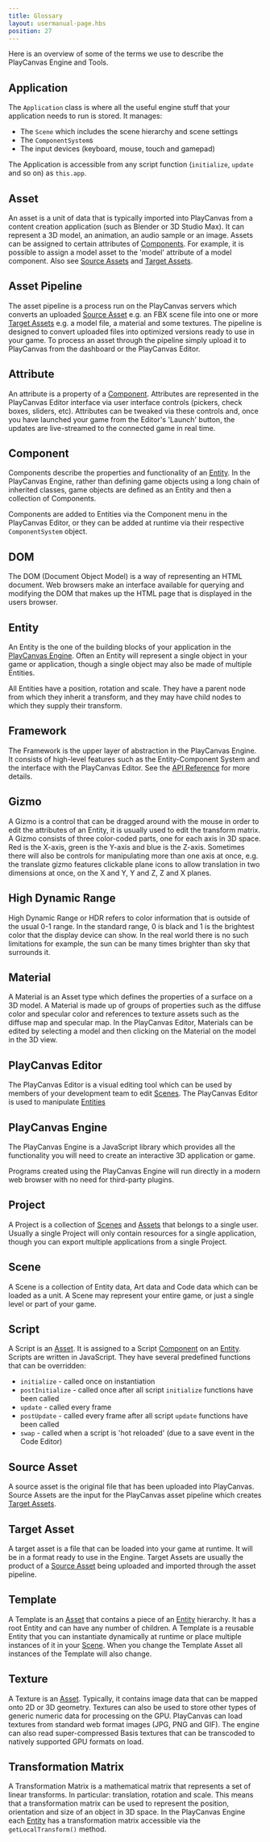 ```yaml
---
title: Glossary
layout: usermanual-page.hbs
position: 27
---
```


Here is an overview of some of the terms we use to describe the PlayCanvas Engine and Tools.

## Application

The `Application` class is where all the useful engine stuff that your application needs to run is stored. It manages:

* The `Scene` which includes the scene hierarchy and scene settings
* The `ComponentSystem`s
* The input devices (keyboard, mouse, touch and gamepad)

The Application is accessible from any script function (`initialize`, `update` and so on) as `this.app`.

## Asset

An asset is a unit of data that is typically imported into PlayCanvas from a content creation application (such as Blender or 3D Studio Max). It can represent a 3D model, an animation, an audio sample or an image. Assets can be assigned to certain attributes of [Components][component]. For example, it is possible to assign a model asset to the 'model' attribute of a model component. Also see [Source Assets][source-asset] and [Target Assets][target-asset].

## Asset Pipeline

The asset pipeline is a process run on the PlayCanvas servers which converts an uploaded [Source Asset][source-asset] e.g. an FBX scene file into one or more [Target Assets][target-asset] e.g. a model file, a material and some textures. The pipeline is designed to convert uploaded files into optimized versions ready to use in your game. To process an asset through the pipeline simply upload it to PlayCanvas from the dashboard or the PlayCanvas Editor.

## Attribute

An attribute is a property of a [Component][component]. Attributes are represented in the PlayCanvas Editor interface via user interface controls (pickers, check boxes, sliders, etc). Attributes can be tweaked via these controls and, once you have launched your game from the Editor's 'Launch' button, the updates are live-streamed to the connected game in real time.

## Component

Components describe the properties and functionality of an [Entity][entity]. In the PlayCanvas Engine, rather than defining game objects using a long chain of inherited classes, game objects are defined as an Entity and then a collection of Components.

Components are added to Entities via the Component menu in the PlayCanvas Editor, or they can be added at runtime via their respective `ComponentSystem` object.

## DOM

The DOM (Document Object Model) is a way of representing an HTML document. Web browsers make an interface available for querying and modifying the DOM that makes up the HTML page that is displayed in the users browser.

## Entity

An Entity is the one of the building blocks of your application in the [PlayCanvas Engine][playcanvas-engine]. Often an Entity will represent a single object in your game or application, though a single object may also be made of multiple Entities.

All Entities have a position, rotation and scale. They have a parent node from which they inherit a transform, and they may have child nodes to which they supply their transform.

## Framework

The Framework is the upper layer of abstraction in the PlayCanvas Engine. It consists of high-level features such as the Entity-Component System and the interface with the PlayCanvas Editor. See the [API Reference][api-reference] for more details.

## Gizmo

A Gizmo is a control that can be dragged around with the mouse in order to edit the attributes of an Entity, it is usually used to edit the transform matrix. A Gizmo consists of three color-coded parts, one for each axis in 3D space. Red is the X-axis, green is the Y-axis and blue is the Z-axis. Sometimes there will also be controls for manipulating more than one axis at once, e.g. the translate gizmo features clickable plane icons to allow translation in two dimensions at once, on the X and Y, Y and Z, Z and X planes.

## High Dynamic Range

High Dynamic Range or HDR refers to color information that is outside of the usual 0-1 range. In the standard range, 0 is black and 1 is the brightest color that the display device can show. In the real world there is no such limitations for example, the sun can be many times brighter than sky that surrounds it.

## Material

A Material is an Asset type which defines the properties of a surface on a 3D model. A Material is made up of groups of properties such as the diffuse color and specular color and references to texture assets such as the diffuse map and specular map. In the PlayCanvas Editor, Materials can be edited by selecting a model and then clicking on the Material on the model in the 3D view.

## PlayCanvas Editor

The PlayCanvas Editor is a visual editing tool which can be used by members of your development team to edit [Scenes][scene]. The PlayCanvas Editor is used to manipulate [Entities][entity]

## PlayCanvas Engine

The PlayCanvas Engine is a JavaScript library which provides all the functionality you will need to create an interactive 3D application or game.

Programs created using the PlayCanvas Engine will run directly in a modern web browser with no need for third-party plugins.

## Project

A Project is a collection of [Scenes][scene] and [Assets][asset] that belongs to a single user. Usually a single Project will only contain resources for a single application, though you can export multiple applications from a single Project.

## Scene

A Scene is a collection of Entity data, Art data and Code data which can be loaded as a unit. A Scene may represent your entire game, or just a single level or part of your game.

## Script

A Script is an [Asset][asset]. It is assigned to a Script [Component][component] on an [Entity][entity]. Scripts are written in JavaScript. They have several predefined functions that can be overridden:

* `initialize` - called once on instantiation
* `postInitialize` - called once after all script `initialize` functions have been called
* `update` - called every frame
* `postUpdate` - called every frame after all script `update` functions have been called
* `swap` - called when a script is 'hot reloaded' (due to a save event in the Code Editor)

## Source Asset

A source asset is the original file that has been uploaded into PlayCanvas. Source Assets are the input for the PlayCanvas asset pipeline which creates [Target Assets][target-asset].

## Target Asset

A target asset is a file that can be loaded into your game at runtime. It will be in a format ready to use in the Engine. Target Assets are usually the product of a [Source Asset][source-asset] being uploaded and imported through the asset pipeline.

## Template

A Template is an [Asset][asset] that contains a piece of an [Entity][entity] hierarchy. It has a root Entity and can have any number of children. A Template is a reusable Entity that you can instantiate dynamically at runtime or place multiple instances of it in your [Scene][scene]. When you change the Template Asset all instances of the Template will also change.

## Texture

A Texture is an [Asset][asset]. Typically, it contains image data that can be mapped onto 2D or 3D geometry. Textures can also be used to store other types of generic numeric data for processing on the GPU. PlayCanvas can load textures from standard web format images (JPG, PNG and GIF). The engine can also read super-compressed Basis textures that can be transcoded to natively supported GPU formats on load.

## Transformation Matrix

A Transformation Matrix is a mathematical matrix that represents a set of linear transforms. In particular: translation, rotation and scale. This means that a transformation matrix can be used to represent the position, orientation and size of an object in 3D space. In the PlayCanvas Engine each [Entity][entity] has a transformation matrix accessible via the `getLocalTransform()` method.

[api-reference]: /api/
[application]: #application
[asset]: #asset
[asset-pipeline]: #asset-pipeline
[attribute]: #attribute
[component]: #component
[dom]: #dom
[entity]: #entity
[framework]: #framework
[gizmo]: #gizmo
[high-dynamic-range]: #high-dynamic-range
[material]: #material
[playcanvas-editor]: #playcanvas-editor
[playcanvas-engine]: #playcanvas-engine
[project]: #project
[scene]: #scene
[script]: #script
[source-asset]: #source-asset
[target-asset]: #target-asset
[template]: #template
[texture]: #texture
[transformation-matrix]: #transformation-matrix
